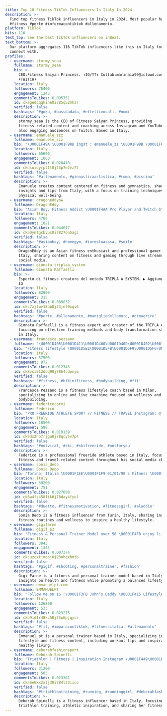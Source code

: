 ```yaml
---
title: Top 10 Fitness TikTok Influencers In Italy In 2024
description: >-
  Find top fitness TikTok influencers in Italy in 2024. Most popular hashtags:
  #fitness #perte #informacontiktok #allenamento.
platform: TikTok
hits: 116
text_top: See the best TikTok influencers on inBeat.
text_bottom: >-
  Our platform aggregates 116 TikTok influencers like this in Italy for you to
  connect with.
profiles:
  - username: stormy_seaa
    fullname: stormy_seaa
    bio: >-
      CEO:Fitness Saiyan Princess. ⬆️IG/YT⬆️ Collab:marinaia99@icloud.com
      ⬇️TWITCH⬇️
    location: Italy
    followers: 78400
    engagement: 1243
    commentsToLikes: 0.095751
    id: ckagedcqqkine0i785q52mkz7
    verified: false
    hashtags: '#goku, #bassdadada, #effettivocali, #nomi'
    description: >-
      stormy_seaa is the CEO of Fitness Saiyan Princess, providing
      fitness-related content and coaching across Instagram and YouTube, while
      also engaging audiences on Twitch. Based in Italy.
  - username: emanuele_zzz
    fullname: emanuele_zzz
    bio: "\U0001F49A \U0001F98B ingst : emanuele_zz \U0001F98B \U0001F6F8 Flips \U0001F6F8 \U0001F451 Fitness \U0001F451 \U0001F30F ITA \U0001F30F"
    location: Italy
    followers: 65600
    engagement: 1063
    commentsToLikes: 0.028478
    id: ckdsuioyrpt1t0j23p7e2vz7f
    verified: false
    hashtags: '#allenamento, #ginnasticaartistica, #roma, #piscina'
    description: >-
      Emanuele creates content centered on fitness and gymnastics, sharing
      insights and tips from Italy, with a focus on training techniques and
      physical well-being.
  - username: dragoneddyow
    fullname: DragonEddy
    bio: "Asian Boy, Fitness Addict \U0001F4AA Pro Player and Twitch Streamer \U0001F3AE\U0001F47E Follow me on IG"
    location: Italy
    followers: 4766
    engagement: 1021
    commentsToLikes: 0.044017
    id: cka0yn1gcbvux0i7827on5agz
    verified: false
    hashtags: '#asianboy, #homegym, #iorestoacasa, #smile'
    description: >-
      DragonEddy is an Asian fitness enthusiast and professional gamer based in
      Italy, sharing content on fitness and gaming through live streams and
      social media.
  - username: gionata_triplaa_system
    fullname: Gionata Raffaelli
    bio: >-
      Esperto di fitness creatore del metodo TRIPLA A SYSTEM. ▶️ Aggiungimi su
      IG
    location: Italy
    followers: 82900
    engagement: 315
    commentsToLikes: 0.089832
    id: ckc7zjtwv18ub0j23jef9xqv6
    verified: false
    hashtags: '#perte, #allenamento, #manigliedellamore, #dimagrire'
    description: >-
      Gionata Raffaelli is a fitness expert and creator of the TRIPLA A SYSTEM,
      focusing on effective training methods and body transformation strategies
      in Italy.
  - username: francesca.pezzano
    fullname: "\U0001D405\U0001D411\U0001D400\U0001D40D\U0001D402\U0001D404\U0001D412\U0001D402\U0001D400"
    bio: "Fitness lifestyle \U0001D5E2\U0001D5FB\U0001D5F9\U0001D5F6\U0001D5FB\U0001D5F2 & \U0001D5DF\U0001D5F6\U0001D603\U0001D5F2 \U0001D5D6\U0001D5FC\U0001D5EE\U0001D5F0\U0001D5F5\U0001D5F6\U0001D5FB\U0001D5F4 \U0001F4CDMilano"
    location: Italy
    followers: 57500
    engagement: 872
    commentsToLikes: 0.012343
    id: ck8vsi512doq90j78h4cdonym
    verified: false
    hashtags: '#fitness, #bikinifitness, #bodybuilding, #fit'
    description: >-
      Francesca Pezzano is a fitness lifestyle coach based in Milan,
      specializing in online and live coaching focused on wellness and
      bodybuilding.
  - username: federicocorvi
    fullname: Federico
    bio: "PRO FREERIDE ATHLETE SPORT // FITNESS // TRAVEL Instagram: @federicocorvi \U0001F64F\U0001F3FB"
    location: Italy
    followers: 16500
    engagement: 590
    commentsToLikes: 0.019139
    id: ck9dx2ho7rjgu0j78qcy5v7p4
    verified: false
    hashtags: '#notviral, #ski, #skifreeride, #notforyou'
    description: >-
      Federico is a professional freeride athlete based in Italy, focusing on
      fitness and travel-related content throughout his social media channels.
  - username: sonia_dedo
    fullname: Sonia Dedo
    bio: "Torino, Italia \U0001F1EE\U0001F1F9 01/01/98 ♑️ Fitness \U0001F4AA\U0001F3FC\U0001F351 Seguitemi su Instagram ❤️"
    location: Italy
    followers: 59200
    engagement: 751
    commentsToLikes: 0.027098
    id: ck8w4fs458fik0j78day4fyol
    verified: false
    hashtags: '#duetto, #fitnessmotivation, #fitnessgirl, #aladdin'
    description: >-
      Sonia Dedo is a fitness influencer from Turin, Italy, sharing insights on
      fitness routines and wellness to inspire a healthy lifestyle.
  - username: gigifarne
    fullname: gigif_62
    bio: "Fitness & Personal Trainer Model over 58 \U0001F4F8 enjoy life Live and let live ❤️ \U0001F4EC"
    location: Italy
    followers: 3043
    engagement: 1345
    commentsToLikes: 0.007374
    id: ckcuzcxtjmqoj0j23nhqxhmtb
    verified: false
    hashtags: '#gigif, #shooting, #personaltrainer, #fashion'
    description: >-
      Gigi Farne is a fitness and personal trainer model based in Italy, sharing
      insights on health and fitness while promoting a balanced lifestyle.
  - username: emmanuelpt.com
    fullname: EMMANUELPT
    bio: "Follow me on IG ☝\U0001F3FB John’s Daddy \U0001F415 Lifestyle and Fitness \U0001F447\U0001F3FBNew workout"
    location: Italy
    followers: 126800
    engagement: 533
    commentsToLikes: 0.023215
    id: ckb9id1r48kc50j23w6pjqysr
    verified: false
    hashtags: '#fit, #imparacontiktok, #fitnessitalia, #allenamento'
    description: >-
      Emmanuel_pt is a personal trainer based in Italy, specializing in
      lifestyle and fitness content, including workout tips and inspiration for
      healthy living.
  - username: deborahfashionsport
    fullname: Deborah Spinelli
    bio: "Triathlon | Fitness | Inspiration Instagram \U0001F449\U0001F3FB @deborahfashionsport"
    location: Italy
    followers: 31200
    engagement: 503
    commentsToLikes: 0.023361
    id: cka6e6xx2alj30i784l33iico
    verified: false
    hashtags: '#triathlontraining, #running, #runninggirl, #deborahfashionsport'
    description: >-
      Deborah Spinelli is a fitness influencer based in Italy, focusing on
      triathlon training, athletic inspiration, and sharing her fitness journey.
---
```


